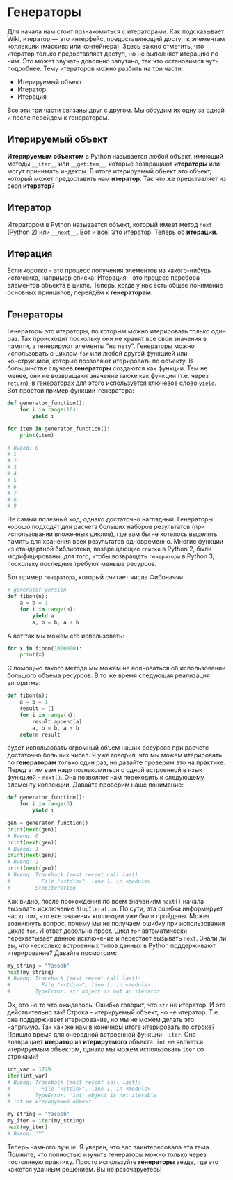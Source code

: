 # Генераторы

Для начала нам стоит познакомиться с итераторами. Как подсказывает Wiki, итератор —
это интерфейс, предоставляющий доступ к элементам коллекции (массива или
контейнера). Здесь важно отметить, что итератор только предоставляет доступ, но
не выполняет итерацию по ним. Это может звучать довольно запутано, так что
остановимся чуть подробнее. Тему итераторов можно разбить на три части:

- Итерируемый объект
- Итератор
- Итерация

Все эти три части связаны друг с другом. Мы обсудим их одну за одной и после
перейдем к генераторам.

## Итерируемый объект

**Итерируемым объектом** в Python называется любой объект, имеющий методы
`__iter__` или `__getitem__`, которые возвращают **итераторы** или могут
принимать индексы. В итоге итерируемый объект это объект, который может
предоставить нам **итератор**. Так что же представляет из себя **итератор**?

## Итератор

Итератором в Python называется объект, который имеет метод `next` (Python 2)
или `__next__`. Вот и все. Это итератор. Теперь об **итерации**.

## Итерация

Если коротко - это процесс получения элементов из какого-нибудь источника,
например списка. Итерация - это процесс перебора элементов объекта в цикле.
Теперь, когда у нас есть общее понимание основных принципов, перейдём к
**генераторам**.

## Генераторы

Генераторы это итераторы, по которым можно итерировать только один раз. Так
происходит поскольку они не хранят все свои значения в памяти, а генерируют
элементы "на лету". Генераторы можно использовать с циклом `for` или любой другой
функцией или конструкцией, которые позволяют итерировать по объекту. В
большинстве случаев **генераторы** создаются как функции. Тем не менее, они не
возвращают значение также как функции (т.е. через `return`), в генераторах
для этого используется ключевое слово `yield`. Вот простой пример
функции-генератора:

```python
def generator_function():
    for i in range(10):
        yield i

for item in generator_function():
    print(item)

# Вывод: 0
# 1
# 2
# 3
# 4
# 5
# 6
# 7
# 8
# 9
```

Не самый полезный код, однако достаточно наглядный. Генераторы хорошо подходят
для расчета больших наборов результатов (при использовании вложенных циклов), где
вам бы не хотелось выделять память для хранения всех результатов одновременно.
Многие функции из стандартной библиотеки, возвращающие `списки` в Python 2,
были модифицированы, для того, чтобы возвращать `генераторы` в Python 3,
поскольку последние требуют меньше ресурсов.

Вот пример `генератора`, который считает числа Фибоначчи:

```python
# generator version
def fibon(n):
    a = b = 1
    for i in range(n):
        yield a
        a, b = b, a + b
```

А вот так мы можем его использовать:

```python
for x in fibon(1000000):
    print(x)
```

С помощью такого метода мы можем не волноваться об использовании большого
объема ресурсов. В то же время следующая реализация алгоритма:

```python
def fibon(n):
    a = b = 1
    result = []
    for i in range(n):
        result.append(a)
        a, b = b, a + b
    return result
```

будет использовать огромный объем наших ресурсов при расчете достаточно больших
чисел. Я уже говорил, что мы можем итерировать по **генераторам** только один
раз, но давайте проверим это на практике. Перед этим вам надо познакомиться с
одной встроенной в язык функцией - `next()`. Она позволяет нам переходить к
следующему элементу коллекции. Давайте проверим наше понимание:

```python
def generator_function():
    for i in range(3):
        yield i

gen = generator_function()
print(next(gen))
# Вывод: 0
print(next(gen))
# Вывод: 1
print(next(gen))
# Вывод: 2
print(next(gen))
# Вывод: Traceback (most recent call last):
#          File "<stdin>", line 1, in <module>
#        StopIteration
```

Как видно, после прохождения по всем значениям `next()` начала вызывать
исключение `StopIteration`. По сути, эта ошибка информирует нас о том, что все
значения коллекции уже были пройдены. Может возникнуть вопрос, почему мы не
получаем ошибку при использовании цикла `for`. И ответ довольно прост. Цикл
`for` автоматически перехватывает данное исключение и перестает вызывать
`next`. Знали ли вы, что несколько встроенных типов данных в Python
поддерживают итерирование? Давайте посмотрим:

```python
my_string = "Yasoob"
next(my_string)
# Вывод: Traceback (most recent call last):
#          File "<stdin>", line 1, in <module>
#        TypeError: str object is not an iterator
```

Ок, это не то что ожидалось. Ошибка говорит, что `str` не итератор. И это
действительно так! Строка - итерируемый объект, но не итератор. Т.е. она
поддерживает итерирование, но мы не можем делать это напрямую. Так как же
нам в конечном итоге итерировать по строке? Пришло время для очередной
встроенной функции - `iter`. Она возвращает **итератор** из **итерируемого**
объекта. `int` не является итерируемым объектом, однако мы можем использовать
`iter` со строками!

```python
int_var = 1779
iter(int_var)
# Вывод: Traceback (most recent call last):
#          File "<stdin>", line 1, in <module>
#        TypeError: 'int' object is not iterable
# int не итерируемый объект

my_string = "Yasoob"
my_iter = iter(my_string)
next(my_iter)
# Вывод: 'Y'
```

Теперь намного лучше. Я уверен, что вас заинтересовала эта тема.
Помните, что полностью изучить генераторы можно только через постоянную практику.
Просто используйте **генераторы** везде, где это кажется удачным решением.
Вы не разочаруетесь!

